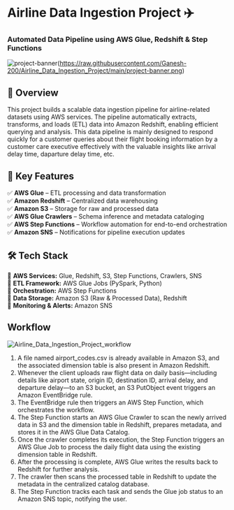 # Airline Data Ingestion Project ✈️
### Automated Data Pipeline using AWS Glue, Redshift & Step Functions
![project-banner](https://github.com/user-attachments/assets/9ddd497d-3dd7-45e3-87d8-dd1ee8d29b0e)(https://raw.githubusercontent.com/Ganesh-200/Airline_Data_Ingestion_Project/main/project-banner.png)
## 📌 Overview
This project builds a scalable data ingestion pipeline for airline-related datasets using AWS services. The pipeline automatically extracts, transforms, and loads (ETL) data into Amazon Redshift, enabling efficient querying and analysis. This data pipeline is mainly designed to respond quickly for a customer queries about their flight booking information by a customer care executive effectively with the valuable insights like arrival delay time, daparture delay time, etc.

## 🚀 Key Features
✅ **AWS Glue** – ETL processing and data transformation  
✅ **Amazon Redshift** – Centralized data warehousing  
✅ **Amazon S3** – Storage for raw and processed data  
✅ **AWS Glue Crawlers** – Schema inference and metadata cataloging  
✅ **AWS Step Functions** – Workflow automation for end-to-end orchestration  
✅ **Amazon SNS** – Notifications for pipeline execution updates 

## 🛠️ Tech Stack
🔹 **AWS Services:** Glue, Redshift, S3, Step Functions, Crawlers, SNS  
🔹 **ETL Framework:** AWS Glue Jobs (PySpark, Python)  
🔹 **Orchestration:** AWS Step Functions  
🔹 **Data Storage:** Amazon S3 (Raw & Processed Data), Redshift  
🔹 **Monitoring & Alerts:** Amazon SNS  

## Workflow
![Airline_Data_Ingestion_Project_workflow](https://github.com/user-attachments/assets/520887a7-124e-44fc-9afc-47278f48e5c7)
1. A file named airport_codes.csv is already available in Amazon S3, and the associated dimension table is also present in Amazon Redshift.
2. Whenever the client uploads raw flight data on daily basis—including details like airport state, origin ID, destination ID, arrival delay, and departure delay—to an S3 bucket, an S3 PutObject event triggers an Amazon EventBridge rule.
3. The EventBridge rule then triggers an AWS Step Function, which orchestrates the workflow.
4. The Step Function starts an AWS Glue Crawler to scan the newly arrived data in S3 and the dimension table in Redshift, prepares metadata, and stores it in the AWS Glue Data Catalog.
5. Once the crawler completes its execution, the Step Function triggers an AWS Glue Job to process the daily flight data using the existing dimension table in Redshift.
6. After the processing is complete, AWS Glue writes the results back to Redshift for further analysis.
7. The crawler then scans the processed table in Redshift to update the metadata in the centralized catalog database.
8. The Step Function tracks each task and sends the Glue job status to an Amazon SNS topic, notifying the user.
